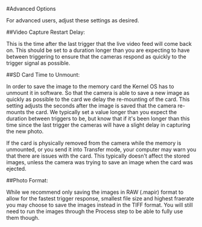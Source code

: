 #Advanced Options

For advanced users, adjust these settings as desired.

##Video Capture Restart Delay: 

This is the time after the last trigger that the live video feed will come back on. This should be set to a duration longer than you are expecting to have between triggering to ensure that the cameras respond as quickly to the trigger signal as possible.

##SD Card Time to Unmount:

In order to save the image to the memory card the Kernel OS has to unmount it in software. So that the camera is able to save a new image as quickly as possible to the card we delay the re-mounting of the card. This setting adjusts the seconds after the image is saved that the camera re-mounts the card. We typically set a value longer than you expect the duration between triggers to be, but know that if it's been longer than this time since the last trigger the cameras will have a slight delay in capturing the new photo. 

If the card is physically removed from the camera while the memory is unmounted, or you send it into Transfer mode, your computer may warn you that there are issues with the card. This typically doesn't affect the stored images, unless the camera was trying to save an image when the card was ejected.

##Photo Format:

While we recommend only saving the images in RAW (.mapir) format to allow for the fastest trigger response, smallest file size and highest fraerate you may choose to save the images instead in the TIFF format.  You will still need to run the images through the Process step to be able to fully use them though.